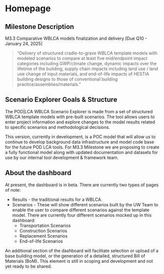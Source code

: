 # Homepage

## Milestone Description

M3.3 Comparative WBLCA models finalization and delivery  [Due Q10 - January 24, 2025]
> “Delivery of structured cradle-to-grave WBLCA template models with modeled scenarios to compare at least five mid/endpoint impact categories including GWP/climate change, dynamic impacts over the lifetime of the building, supply chain impacts including land use / land use change of input materials, and end-of-life impacts of HESTIA building designs to those of conventional building practice/assemblies/materials.”


## Scenario Explorer Goals & Structure

The POD|LCA WBLCA Scenario Explorer is made from a set of structured WBLCA template models with pre-built scenarios. The tool allows users to enter project information and explore changes to the model results related to specific scenarios and methodological decisions.

This version, currently in development, is a POC model that will allow us to continue to develop background data infrastructure and model code base for the future POD LCA tools. For M3.3 Milestone we are proposing to create a fully functional model along with updated documentation and datasets for use by our internal tool development & framework team.

## About the dashboard
At present, the dashboard is in beta. There are currently two types of pages of note:

- Results - the traditional results for a WBLCA.
- Scenarios - These will show different scenarios built by the UW Team to enable the user to compare different scenarios against the template model. There are currently four different scenarios mocked up in this dashboard:
    - Transportation Scenarios
    - Construction Scenarios
    - Replacement Scenarios
    - End-of-life Scenarios

An additional section of the dashboard will facilitate selection or upload of a base building model, or the generation of a detailed, structured Bill of Materials (BoM). This element is still in scoping and development and not yet ready to be shared.

